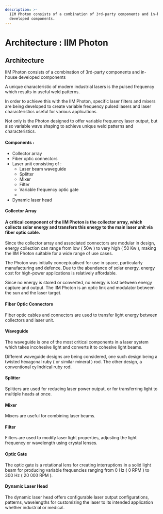 ```yaml
---
description: >-
  IIM Photon consists of a combination of 3rd-party components and in-house
  developed components.
---
```


# Architecture : IIM Photon

## Architecture

IIM Photon consists of a combination of 3rd-party components and in-house developed components

A unique characteristic of modern industrial lasers is the pulsed frequency which results in useful weld patterns.

In order to achieve this with the IIM Photon, specific laser filters and mixers are being developed to create variable frequency pulsed lasers and laser characteristics useful for various applications.

Not only is the Photon designed to offer variable frequency laser output, but also variable wave shaping to achieve unique weld patterns and characteristics.  


#### Components : 

* Collector array
* Fiber optic connectors
* Laser unit consisting of : 
  * Laser beam waveguide
  * Splitter
  * Mixer
  * Filter 
  * Variable frequency optic gate
  * 
* Dynamic laser head

#### 

#### Collector Array

#### A critical component of the IIM Photon is the collector array, which collects solar energy and transfers this energy to the main laser unit via fiber optic cable.

Since the collector array and associated connectors are modular in design, energy collection can range from low \( 50w \) to very high \( 50 Kw \), making the IIM Photon suitable for a wide range of use cases.

The Photon was initially conceptualised for use in space, particularly manufacturing and defence. Due to the abundance of solar energy, energy cost for high-power applications is relatively affordable.

Since no energy is stored or converted, no energy is lost between energy capture and output. The IIM Photon is an optic link and modulator between the sun and the laser target.  


#### Fiber Optic Connectors

Fiber optic cables and connectors are used to transfer light energy between collectors and laser unit.  


#### Waveguide

The waveguide is one of the most critical components in a laser system which takes incohesive light and converts it to cohesive light beams.

Different waveguide designs are being considered, one such design being a twisted hexagonal ruby \( or similar mineral \) rod. The other design, a conventional cylindrical ruby rod.  


#### Splitter

Splitters are used for reducing laser power output, or for transferring light to multiple heads at once.  


#### Mixer

  
Mixers are useful for combining laser beams.  


#### Filter

Filters are used to modify laser light properties, adjusting the light frequency or wavelength using crystal lenses.  


#### Optic Gate

The optic gate is a rotational lens for creating interruptions in a solid light beam for producing variable frequencies ranging from 0 Hz \( 0 RPM \)  to 300 Hz \( 20 000 RPM \).  


#### Dynamic Laser Head

The dynamic laser head offers configurable laser output configurations, patterns, wavelengths for customizing the laser to its intended application whether industrial or medical.  


